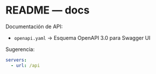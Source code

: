 # README — docs

Documentación de API:
- `openapi.yaml` → Esquema OpenAPI 3.0 para Swagger UI

Sugerencia:
```yaml
servers:
  - url: /api
```
